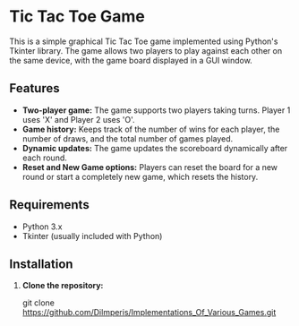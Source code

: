 # Tic Tac Toe Game

This is a simple graphical Tic Tac Toe game implemented using Python's Tkinter library. The game allows two players to play against each other on the same device, with the game board displayed in a GUI window.

## Features

- **Two-player game:** The game supports two players taking turns. Player 1 uses 'X' and Player 2 uses 'O'.
- **Game history:** Keeps track of the number of wins for each player, the number of draws, and the total number of games played.
- **Dynamic updates:** The game updates the scoreboard dynamically after each round.
- **Reset and New Game options:** Players can reset the board for a new round or start a completely new game, which resets the history.

## Requirements

- Python 3.x
- Tkinter (usually included with Python)

## Installation

1. **Clone the repository:**

   git clone https://github.com/Dilmperis/Implementations_Of_Various_Games.git
   
